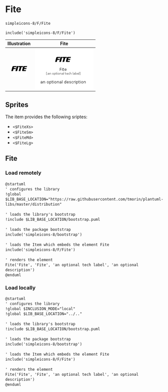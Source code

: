 # Fite


```text
simpleicons-8/F/Fite
```

```text
include('simpleicons-8/F/Fite')
```



| Illustration | Fite |
| :---: | :---: |
| ![illustration for Illustration](../../simpleicons-8/F/Fite.png) | ![illustration for Fite](../../simpleicons-8/F/Fite.Local.png) |



## Sprites
The item provides the following sriptes:

- `<$FiteXs>`
- `<$FiteSm>`
- `<$FiteMd>`
- `<$FiteLg>`





## Fite

### Load remotely
```plantuml
@startuml
' configures the library
!global $LIB_BASE_LOCATION="https://raw.githubusercontent.com/tmorin/plantuml-libs/master/distribution"

' loads the library's bootstrap
!include $LIB_BASE_LOCATION/bootstrap.puml

' loads the package bootstrap
include('simpleicons-8/bootstrap')

' loads the Item which embeds the element Fite
include('simpleicons-8/F/Fite')

' renders the element
Fite('Fite', 'Fite', 'an optional tech label', 'an optional description')
@enduml
```

### Load locally
```plantuml
@startuml
' configures the library
!global $INCLUSION_MODE="local"
!global $LIB_BASE_LOCATION="../.."

' loads the library's bootstrap
!include $LIB_BASE_LOCATION/bootstrap.puml

' loads the package bootstrap
include('simpleicons-8/bootstrap')

' loads the Item which embeds the element Fite
include('simpleicons-8/F/Fite')

' renders the element
Fite('Fite', 'Fite', 'an optional tech label', 'an optional description')
@enduml
```

